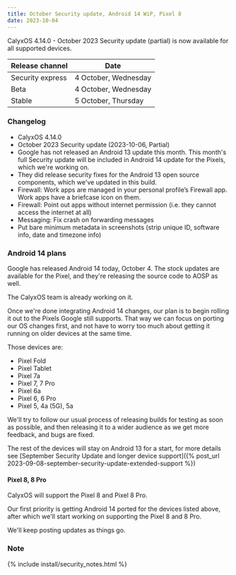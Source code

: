 ```yaml
---
title: October Security update, Android 14 WiP, Pixel 8
date: 2023-10-04
---
```


CalyxOS 4.14.0 - October 2023 Security update (partial) is now available for all supported devices.

| Release channel  | Date   |
| ---------------- | ------ |
| Security express | 4 October, Wednesday |
| Beta | 4 October, Wednesday |
| Stable | 5 October, Thursday |

### Changelog
* CalyxOS 4.14.0
* October 2023 Security update (2023-10-06, Partial)
* Google has not released an Android 13 update this month. This month's full Security update will be included in Android 14 update for the Pixels, which we're working on.
* They did release security fixes for the Android 13 open source components, which we've updated in this build.
* Firewall: Work apps are managed in your personal profile’s Firewall app. Work apps have a briefcase icon on them.
* Firewall: Point out apps without internet permission (i.e. they cannot access the internet at all)
* Messaging: Fix crash on forwarding messages
* Put bare minimum metadata in screenshots (strip unique ID, software info, date and timezone info)

### Android 14 plans

Google has released Android 14 today, October 4. The stock updates are available for the Pixel, and they're releasing the source code to AOSP as well.

The CalyxOS team is already working on it.

Once we're done integrating Android 14 changes, our plan is to begin rolling it out to the Pixels Google still supports. That way we can focus on porting our OS changes first, and not have to worry too much about getting it running on older devices at the same time.

Those devices are:
* Pixel Fold
* Pixel Tablet
* Pixel 7a
* Pixel 7, 7 Pro
* Pixel 6a
* Pixel 6, 6 Pro
* Pixel 5, 4a (5G), 5a

We'll try to follow our usual process of releasing builds for testing as soon as possible, and then releasing it to a wider audience as we get more feedback, and bugs are fixed.

The rest of the devices will stay on Android 13 for a start, for more details see [September Security Update and longer device support]({% post_url 2023-09-08-september-security-update-extended-support %})

#### Pixel 8, 8 Pro

CalyxOS will support the Pixel 8 and Pixel 8 Pro.

Our first priority is getting Android 14 ported for the devices listed above, after which we'll start working on supporting the Pixel 8 and 8 Pro.

We'll keep posting updates as things go.

### Note

{% include install/security_notes.html %}

